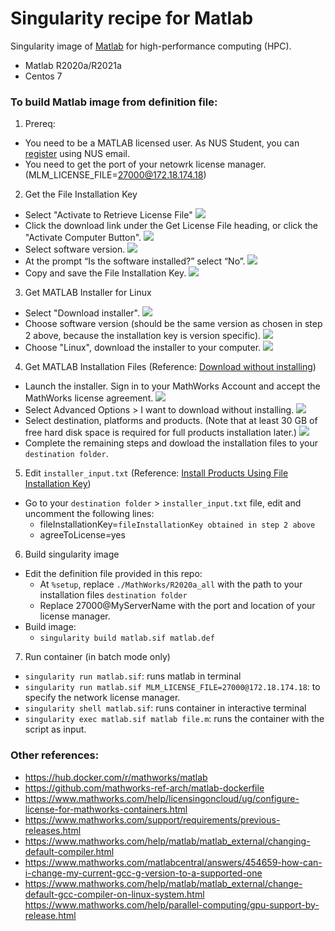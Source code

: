 # Singularity recipe for Matlab

Singularity image of [Matlab](https://www.mathworks.com/) for high-performance computing (HPC).
- Matlab R2020a/R2021a
- Centos 7

### To build Matlab image from definition file:
1. Prereq: 
- You need to be a MATLAB licensed user. As NUS Student, you can [register](https://www.mathworks.com/mwaccount/register) using NUS email.
- You need to get the port of your netowrk license manager. (MLM_LICENSE_FILE=27000@172.18.174.18)

2. Get the File Installation Key
- Select "Activate to Retrieve License File"
![](doc/license1.png)
- Click the download link under the Get License File heading, or click the "Activate Computer Button".
  ![](doc/license2.png)
- Select software version.
  ![](doc/license3.png)
- At the prompt “Is the software installed?” select “No”.
  ![](doc/license4.png)
- Copy and save the File Installation Key.
  ![](doc/license5.png)

3. Get MATLAB Installer for Linux
- Select "Download installer". 
 ![](doc/license1.png)
- Choose software version (should be the same version as chosen in step 2 above, because the installation key is version specific).
 ![](doc/install1.png)
 - Choose "Linux", download the installer to your computer.
 ![](doc/install2.png)

 4. Get MATLAB Installation Files
 (Reference: [Download without installing](https://www.mathworks.com/help/install/ug/download-without-installing.html))
 - Launch the installer. Sign in to your MathWorks Account and accept the MathWorks license agreement.
 ![](doc/install3.png)
 - Select Advanced Options > I want to download without installing.
  ![](doc/install4.png)
- Select destination, platforms and products. (Note that at least 30 GB of free hard disk space is required for full products installation later.)
  ![](doc/install5.png) 
- Complete the remaining steps and dowload the installation files to your `destination folder`.


5. Edit `installer_input.txt` (Reference: [Install Products Using File Installation Key](https://www.mathworks.com/help/install/ug/install-using-a-file-installation-key.html))
- Go to your `destination folder` >   `installer_input.txt` file, edit and uncomment the following lines:
    - fileInstallationKey=`fileInstallationKey obtained in step 2 above`
    - agreeToLicense=yes

6. Build singularity image
- Edit the definition file provided in this repo:
    - At `%setup`, replace `./MathWorks/R2020a_all` with the path to your installation files `destination folder` 
    -  Replace 27000@MyServerName with the port and location of your license manager. 
- Build image:
    - `singularity build matlab.sif matlab.def`

7. Run container (in batch mode only)
- `singularity run matlab.sif`: runs matlab in terminal
- `singularity run matlab.sif MLM_LICENSE_FILE=27000@172.18.174.18`: to specify the network license manager. 
- `singularity shell matlab.sif`: runs container in interactive terminal
- `singularity exec matlab.sif matlab file.m`: runs the container with the script as input.


### Other references:
- https://hub.docker.com/r/mathworks/matlab
- https://github.com/mathworks-ref-arch/matlab-dockerfile
- https://www.mathworks.com/help/licensingoncloud/ug/configure-license-for-mathworks-containers.html
- https://www.mathworks.com/support/requirements/previous-releases.html
- https://www.mathworks.com/help/matlab/matlab_external/changing-default-compiler.html
- https://www.mathworks.com/matlabcentral/answers/454659-how-can-i-change-my-current-gcc-g-version-to-a-supported-one
- https://www.mathworks.com/help/matlab/matlab_external/change-default-gcc-compiler-on-linux-system.html
https://www.mathworks.com/help/parallel-computing/gpu-support-by-release.html